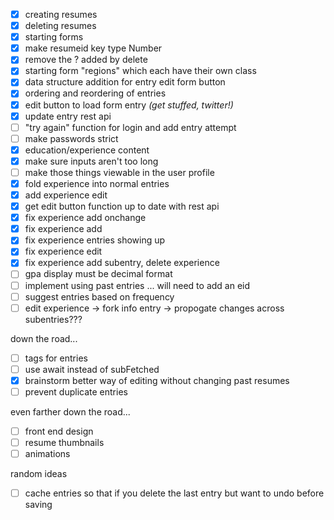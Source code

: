 - [x] creating resumes
- [x] deleting resumes
- [x] starting forms
- [x] make resumeid key type Number
- [x] remove the ? added by delete
- [x] starting form "regions" which each have their own class
- [x] data structure addition for entry edit form button
- [x] ordering and reordering of entries
- [x] edit button to load form entry *(get stuffed, twitter!)*
- [x] update entry rest api
- [ ] "try again" function for login and add entry attempt
- [ ] make passwords strict
- [x] education/experience content
- [x] make sure inputs aren't too long
- [ ] make those things viewable in the user profile
- [x] fold experience into normal entries
- [x] add experience edit
- [x] get edit button function up to date with rest api
- [x] fix experience add onchange
- [x] fix experience add
- [x] fix experience entries showing up
- [x] fix experience edit
- [x] fix experience add subentry, delete experience
- [ ] gpa display must be decimal format
- [ ] implement using past entries ... will need to add an eid
- [ ] suggest entries based on frequency
- [ ] edit experience -> fork info entry -> propogate changes across subentries???

down the road...
- [ ] tags for entries
- [ ] use await instead of subFetched
- [x] brainstorm better way of editing without changing past resumes
- [ ] prevent duplicate entries

even farther down the road...
- [ ] front end design
- [ ] resume thumbnails
- [ ] animations

random ideas
- [ ] cache entries so that if you delete the last entry but want to undo before saving